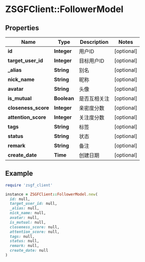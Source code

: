 # ZSGFClient::FollowerModel

## Properties

| Name | Type | Description | Notes |
| ---- | ---- | ----------- | ----- |
| **id** | **Integer** | 用户ID | [optional] |
| **target_user_id** | **Integer** | 目标用户ID | [optional] |
| **_alias** | **String** | 别名 | [optional] |
| **nick_name** | **String** | 昵称 | [optional] |
| **avatar** | **String** | 头像 | [optional] |
| **is_mutual** | **Boolean** | 是否互相关注 | [optional] |
| **closeness_score** | **Integer** | 亲密度分数 | [optional] |
| **attention_score** | **Integer** | 关注度分数 | [optional] |
| **tags** | **String** | 标签 | [optional] |
| **status** | **String** | 状态 | [optional] |
| **remark** | **String** | 备注 | [optional] |
| **create_date** | **Time** | 创建日期 | [optional] |

## Example

```ruby
require 'zsgf_client'

instance = ZSGFClient::FollowerModel.new(
  id: null,
  target_user_id: null,
  _alias: null,
  nick_name: null,
  avatar: null,
  is_mutual: null,
  closeness_score: null,
  attention_score: null,
  tags: null,
  status: null,
  remark: null,
  create_date: null
)
```

